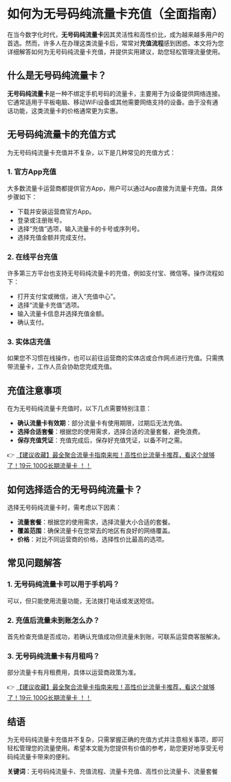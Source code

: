 # 如何为无号码纯流量卡充值（全面指南）

在当今数字化时代，**无号码纯流量卡**因其灵活性和高性价比，成为越来越多用户的首选。然而，许多人在办理这类流量卡后，常常对**充值流程**感到困惑。本文将为您详细解答如何为无号码纯流量卡充值，并提供实用建议，助您轻松管理流量使用。

## 什么是无号码纯流量卡？

**无号码纯流量卡**是一种不绑定手机号码的流量卡，主要用于为设备提供网络连接。它通常适用于平板电脑、移动WiFi设备或其他需要网络支持的设备。由于没有通话功能，这类流量卡的价格通常更为实惠。

## 无号码纯流量卡的充值方式

为无号码纯流量卡充值并不复杂，以下是几种常见的充值方式：

### 1. 官方App充值
大多数流量卡运营商都提供官方App，用户可以通过App直接为流量卡充值。具体步骤如下：
- 下载并安装运营商官方App。
- 登录或注册账号。
- 选择“充值”选项，输入流量卡的卡号或序列号。
- 选择充值金额并完成支付。

### 2. 在线平台充值
许多第三方平台也支持无号码纯流量卡的充值，例如支付宝、微信等。操作流程如下：
- 打开支付宝或微信，进入“充值中心”。
- 选择“流量卡充值”选项。
- 输入流量卡信息并选择充值金额。
- 确认支付。

### 3. 实体店充值
如果您不习惯在线操作，也可以前往运营商的实体店或合作网点进行充值。只需携带流量卡，工作人员会协助您完成充值。

## 充值注意事项

在为无号码纯流量卡充值时，以下几点需要特别注意：
- **确认流量卡有效期**：部分流量卡有使用期限，过期后无法充值。
- **选择合适套餐**：根据您的使用需求，选择合适的流量套餐，避免浪费。
- **保存充值凭证**：充值完成后，保存好充值凭证，以备不时之需。

👉 [【建议收藏】最全聚合流量卡指南来啦！高性价比流量卡推荐，看这个就够了！19元 100G长期流量卡 ！！](https://bit.ly/Liuliangka)

## 如何选择适合的无号码纯流量卡？

选择无号码纯流量卡时，需考虑以下因素：
- **流量套餐**：根据您的使用需求，选择流量大小合适的套餐。
- **覆盖范围**：确保流量卡在您常去的地区有良好的网络覆盖。
- **价格**：对比不同运营商的价格，选择性价比最高的选项。

## 常见问题解答

### 1. 无号码纯流量卡可以用于手机吗？
可以，但只能使用流量功能，无法拨打电话或发送短信。

### 2. 充值后流量未到账怎么办？
首先检查充值是否成功，若确认充值成功但流量未到账，可联系运营商客服解决。

### 3. 无号码纯流量卡有月租吗？
部分流量卡有月租费用，具体以运营商政策为准。

👉 [【建议收藏】最全聚合流量卡指南来啦！高性价比流量卡推荐，看这个就够了！19元 100G长期流量卡 ！！](https://bit.ly/Liuliangka)

## 结语

为无号码纯流量卡充值并不复杂，只需掌握正确的充值方式并注意相关事项，即可轻松管理您的流量使用。希望本文能为您提供有价值的参考，助您更好地享受无号码纯流量卡带来的便利。

**关键词**：无号码纯流量卡、充值流程、流量卡充值、高性价比流量卡、流量套餐